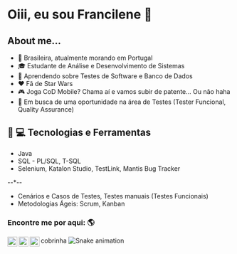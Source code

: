 # Oiii, eu sou Francilene :wave:

## About me...

* :round_pushpin: Brasileira, atualmente morando em Portugal
* :mortar_board: Estudante de Análise e Desenvolvimento de Sistemas
* :seedling: Aprendendo sobre Testes de Software e Banco de Dados
* :hearts: Fã de Star Wars
* :video_game: Joga CoD Mobile? Chama aí e vamos subir de patente... Ou não haha
* :mag_right: Em busca de uma oportunidade na área de Testes (Tester Funcional, Quality Assurance)



## :rocket: :computer: Tecnologias e Ferramentas
* Java
* SQL - PL/SQL, T-SQL
* Selenium, Katalon Studio, TestLink, Mantis Bug Tracker 

--*--
* Cenários e Casos de Testes, Testes manuais (Testes Funcionais)
* Metodologias Ágeis: Scrum, Kanban


### Encontre me por aqui: :earth_americas:

<a target="_blank" href="https://www.linkedin.com/in/francilene-silva/">
  <img align="left" alt="LinkdeIN" width="22px" src="https://cdn.jsdelivr.net/npm/simple-icons@v3/icons/linkedin.svg" />
</a>
<a target="_blank" href="https://www.instagram.com/fraanpss/">
  <img align="left" alt="Instagram" width="22px" src="https://cdn.jsdelivr.net/npm/simple-icons@v3/icons/instagram.svg" />
</a>
<a target="_blank" href="mailto:francilenesilva.fps10@gmail.com">
  <img align="left" alt="Gmail" width="22px" src="https://cdn.jsdelivr.net/npm/simple-icons@v3/icons/gmail.svg" />
</a>

cobrinha ![Snake animation](https://github.com/fraancilene/fraancilene/blob/output/github-contribution-grid-snake.svg)



